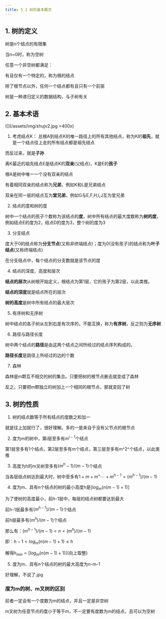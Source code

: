 ```yaml
---
title: 5.1 树的基本概念
---
```


## 1. 树的定义

树是n个结点的有限集

当n=0时，称为空树

任意一个非空树都满足：

有且仅有一个特定的，称为根的结点

除了根节点以外，任何一个结点都有且只有一个前驱

树是一种递归定义的数据结构，与子树有关

## 2. 基本术语
![](/assets/img/shujv2.jpg =400x)

1. 考虑结点K：
总根A到结点K的唯一路径上的所有其他结点，称为K的**祖先**，就是一个结点往上走的所有结点都是祖先结点

而反过来，就是**子孙**

离K最近的祖先结点E是结点K的**双亲**(父结点)，K是E的**孩子**

根A是树中唯一一个没有双亲的结点

有着相同双亲的结点称为**兄弟**，例如K和L是兄弟结点

双亲在同一层的结点互为**堂兄弟**，例如G与E,F,H,I,J互为堂兄弟

2. 结点的度和树的度

树中一个结点的孩子个数称为该结点的**度**，树中所有结点的最大度数称为**树的度**，例如结点E的度为2，结点D的度为3，整个树的度为3

3. 分支结点

度大于0的结点称为**分支节点**(又称非终端结点)；度为0(没有孩子)的结点称为**叶子结点**(又称终端结点)

在分支结点中，每个结点的分支数就是该节点的度

4. 结点的深度、高度和层次

**结点的层次**从树根开始定义，根结点为第1层，它的孩子为第2层，以此类推。

**结点的深度**就是结点所在的层次

**树的高度**是树中所有结点的最大层次

5. 有序树和无序树

树中结点的各子树从左到右是有次序的，不能互换，称为**有序树**，反之则为**无序树**

6. 路径与路径长度

树中两个结点的**路径**是由这两个结点之间所经过的结点序列构成的。

**路径长度**是路径上所经过的边的个数

7. 森林

森林是m颗互不相交的树的集合。只要把树的根节点删去就变成了森林

反之，只要把m颗独立的树加上一个相同的根节点，那就变回了树

## 3. 树的性质

1. 树的结点数等于所有结点的度数之和加一
   
就是往上加就行了，很好理解。多的一是来自于没有父节点的根节点

2. 度为m的树中，第i层至多有$m^{i-1}$个结点
   
第1层至多有1个结点，第2层至多有m个结点，第三层至多有m^2^个结点，以此类推

3. 高度为h的m叉树至多有$(m^h-1)/(m-1)$个结点

当各层结点树达到最大时，树中至多有$1+m+m^+\cdots+m^{h-1}=(m^{h-1})/(m-1)$

4. 度为m、具有n个结点的树的最小高度h是$[log_m(n(m-1)+1)]$

为了使树的高度最小，前h-1层中，每层的结点树都要达到最大

前h-1层最多有$(m^{h-1})/(m-1)$个结点

前h层最多有$(m^{h})/(m-1)$个结点

那么有：$(m^{h-1})/(m-1) < n < (m^{h})/(m-1)$

即：$h-1< log_m(n(m-1)+1)\leq h$

解得$h_{min}=[log_m(n(m-1)+1)]$(向上取整)

5. 度为m、具有n个结点的树的最大高度为n-m-1

好理解，不说了.jpg
### 度为m的树、m叉树的区别


前者一定会有一个度数为m的结点，并且一定是非空树

m叉树为任意节点的度小于等于m，不一定要有度数为m的结点，且可以为空树


